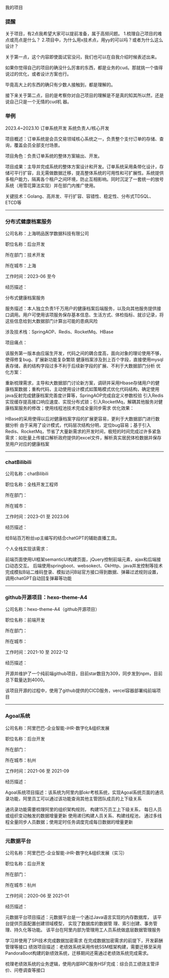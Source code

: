 我的项目

### 提醒

关于项目，有2点我希望大家可以提前准备，属于高频问题。
1.梳理自己项目的难点或亮点是什么？
2.项目中，为什么用x技术点，用yy的可以吗？或者为什么这么设计？

关于第一点，这个内容即使面试官没问，我们也可以在自我介绍时候表述出来。

如果你觉得自己的项目的确没什么厉害的东西，都是业务的cud。那就挑一个值得说过的优化，或者设计方案也行。

毕竟高大上的东西的确只有少数人接触到，都是理解的。


接下来关于第二点，目的是考察你对自己项目的理解是不是真的知其所以然，还是说自己只是一个无情的cud机
器。


### 举例
2023.4~2023.10  订单系统开发   系统负责人/核心开发

项目概述：订单系统是会员交易领域核心系统之一，负责整个支付订单的存储、查询，覆盖会员全部支付场景。 

项目角色：负责订单系统的整体方案输出、开发。

项目成果：主导并完成系统的整体方案设计和开发。订单系统采用条带化设计，存储可平行扩容，且无需做数据迁移，提高整体系统的可用性和可扩展性。系统提供多租户能力，隔离各个租户之间环境，防止互相影响。同时沉淀了一套统一的放号系统（用雪花算法实现）并在部门内推广使用。

关键技术：Golang、高并发、平行扩容、容错性、稳定性、分布式TDSQL、ETCD等

---

### 分布式健康档案服务

公司名称：上海明品医学数据科技有限公司

职位名称：后台开发

所在部门：技术开发

所在城市：上海

工作时间：2023-06 至今

经历描述：

分布式健康档案服务

服务描述：本人独立负责1千万用户的健康档案后端服务，以及向其他服务提供接口调用。用户可使用该项服务保存基本信息、生活方式、体检指标、就诊记录，将这些信息给到大数据部门计算出可能的患病风险

涉及技术栈：SpringAOP、Redis、RocketMq、HBase

项目痛点：

该服务第一版本由应届生开发，代码之间的耦合度高，面向对象的理论使用不够，使得修复bug、扩展新功能复杂繁琐
健康档案涉及到上百个字段，直接使用mysql表存储，表的结构字段过多不利于后续新字段的扩展、不利于大数据部门分析
优化方案：

重新梳理需求，主导和大数据部门讨论新方案，调研并采用Hbase存储用户的健康档案数据；重构代码，主动使用设计模式如策略模式优化代码结构，确定使用java反射完成健康档案完善度计算等，SpringAOP完成自定义参数校验
引入Redis实现缓存提高接口响应速度、实现分布式锁；引入RocketMq，解耦其他服务对健康档案服务的修改；使用线程池技术完成全量同步需求
优化效果：

HBase的采用使得以后对健康档案字段的扩展更容易，更利于大数据部门进行数据分析
由于采用了设计模式，代码层次结构分明，定位bug容易；基于引入Redis、RocketMq，节省了大量新需求的开发时间，极短的时间完成过许多紧急需求：如批量上传接口解析政府提供的excel文件，解析真实居民体检数据并保存至用户对应的健康档案

---

### chatBilibili

公司名称：chatBilibili

职位名称：全栈开发工程师

所在部门：

所在城市：

工作时间：2023-01 至 2023.06

经历描述：

给B站百万粉丝up主编写的结合chatGPT的辅助直播工具。

个人全栈实现该需求：

前端页面使用UI框架semanticUI构建页面，jQuery控制前端元素，ajax和后端接口动态交互。
后端使用springboot、websokect、OkHttp、java并发控制等技术完成模拟B站二维码登录、模拟访问B站官方接口得到数据、弹幕过滤规则设置，调用chatGPT自动回复弹幕等功能

---

### github开源项目：hexo-theme-A4

公司名称：hexo-theme-A4（github开源项目）

职位名称：前端开发

所在部门：

所在城市：

工作时间：2021-10 至 2022-12

经历描述：

开源并维护了一个纯前端github项目，目前star数目为309，同步发到npm，目前总下载量达到4000。

该项目开源的过程中，使用了github提供的CICD服务，vercel容器部署纯前端项目

---

### Agoal系统

公司名称：阿里巴巴-企业智能-iHR-数字化&组织发展

职位名称：后台开发

所在部门：

所在城市：杭州

工作时间：2021-06 至 2021-09

经历描述：

Agoal系统项目描述：该系统为阿里内部okr考核系统，实现Agoal系统页面的通讯录功能，阿里员工可以通过该功能查询其他主管团队成员的上下级关系

通讯录功能需要梳理阿里的组织架构规则， 构建15万员工上下级关系， 每日人员或组织变动触发的数据增量更新
使用递归构建人员关系、构建线程池， 通过多线程全量同步人员数据；使用定时任务调度完成每日数据的增量更新

---

### 元数据平台

公司名称：阿里巴巴-企业智能-iHR-数字化&组织发展（实习）

职位名称：后台开发

所在部门：

所在城市：杭州

工作时间：2020-06 至 2021-01

经历描述：

元数据平台项目描述：元数据平台是一个通过Java语言实现的内存数据库， 该平台提供页面配置创建领域模型， 实现了数据库的数据管 理、索引创建、事务管理、持久化等功能。 该平台在阿里内部为管理用工人员系统做底层数据管理服务

学习并使用了SPI技术完成数据加密需求
在完成数据加密需求的前提下，开发薪酬管理等接口
绩效项目描述：老绩效系统采用传统SSM框架构建，需要迁移至采用PandoraBoot构建的新绩效系统，迁移期间还需通过老绩效系统完成需求。

梳理老绩效系统的业务逻辑，使用内部RPC服务HSF完成：综合员工绩效主管评价、问卷调查等接口

